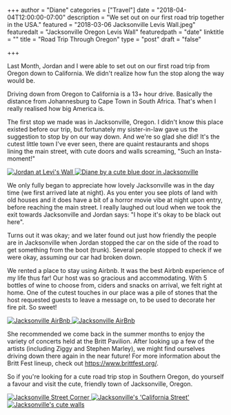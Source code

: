 +++
author = "Diane"
categories = ["Travel"]
date = "2018-04-04T12:00:00-07:00"
description = "We set out on our first road trip together in the USA."
featured = "2018-03-06 Jacksonville Levis Wall.jpeg"
featuredalt = "Jacksonville Oregon Levis Wall"
featuredpath = "date"
linktitle = ""
title = "Road Trip Through Oregon"
type = "post"
draft = "false"

+++

Last Month, Jordan and I were able to set out on our first road trip from Oregon down to California. We didn't realize how fun the stop along the way would be.

Driving down from Oregon to California is a 13+ hour drive. Basically the distance from Johannesburg to Cape Town in South Africa. That's when I really realised how big America is.

The first stop we made was in Jacksonville, Oregon. I didn't know this place existed before our trip, but fortunately my sister-in-law gave us the suggestion to stop by on our way down. And we're so glad she did! It's the cutest little town I've ever seen, there are quaint restaurants and shops lining the main street, with cute doors and walls screaming, "Such an Insta-moment!"

<a class="image featured" href="/img/2018/04/2018-03-06 Jacksonville Levis Wall.jpeg" data-fancybox="group" data-caption="Jordan at Levi's wall.">
  <img src="/img/2018/04/2018-03-06 Jacksonville Levis Wall.jpeg" alt="Jordan at Levi's Wall"/>
</a>
<a class="image featured" href="/img/2018/04/2018-03-06 Jacksonville Blue Door.jpg" data-fancybox="group" data-caption="A cute blue door in Jacksonville.">
  <img src="/img/2018/04/2018-03-06 Jacksonville Blue Door.jpg" alt="Diane by a cute blue door in Jacksonville"/>
</a>

We only fully began to appreciate how lovely Jacksonville was in the day time (we first arrived late at night). As you enter you see plots of land with old houses and it does have a bit of a horror movie vibe at night upon entry, before reaching the main street. I really laughed out loud when we took the exit towards Jacksonville and Jordan says: "I hope it's okay to be black out here".

Turns out it was okay; and we later found out just how friendly the people are in Jacksonville when Jordan stopped the car on the side of the road to get something from the boot (trunk). Several people stopped to check if we were okay, assuming our car had broken down.

We rented a place to stay using Airbnb. It was the best Airbnb experience of my life thus far! Our host was so gracious and accommodating. With 5 bottles of wine to choose from, ciders and snacks on arrival, we felt right at home. One of the cutest touches in our place was a pile of stones that the host requested guests to leave a message on, to be used to decorate her fire pit. So sweet!

<a class="image featured" href="/img/2018/04/2018-03-06 Jacksonville Stones.jpeg" data-fancybox="group" data-caption="Little thing's AirBnb Superhosts will do.">
  <img src="/img/2018/04/2018-03-06 Jacksonville Stones.jpeg" alt="Jacksonville AirBnb"/>
</a>
<a class="image featured" href="/img/2018/04/2018-03-06 Jacksonville Sofa.jpeg" data-fancybox="group" data-caption="Such a cozy AirBnb home.">
  <img src="/img/2018/04/2018-03-06 Jacksonville Sofa.jpeg" alt="Jacksonville AirBnb"/>
</a>

She recommended we come back in the summer months to enjoy the variety of concerts held at the Britt Pavilion. After looking up a few of the artists (including Ziggy and Stephen Marley), we might find ourselves driving down there again in the near future! For more information about the Britt Fest lineup, check out https://www.brittfest.org/.

So if you're looking for a cute road trip stop in Southern Oregon, do yourself a favour and visit the cute, friendly town of Jacksonville, Oregon.


<a class="image featured" href="/img/2018/04/2018-03-06 Jacksonville Barrel.jpeg" data-fancybox="group" data-caption="Jacksonville street corner.">
  <img src="/img/2018/04/2018-03-06 Jacksonville Barrel.jpeg" alt="Jacksonville Street Corner"/>
</a>
<a class="image featured" href="/img/2018/04/2018-03-06 Jacksonville Saloon.jpeg" data-fancybox="group" data-caption="Jacksonville's 'California Street'.">
  <img src="/img/2018/04/2018-03-06 Jacksonville Saloon.jpeg" alt="Jacksonville's 'California Street'"/>
</a>
<div class="hidden">
  <a class="image featured" href="/img/2018/04/2018-03-06 Jacksonville Tobacco Wall.jpeg" data-fancybox="group" data-caption="Jacksonville's cute walls.">
    <img src="/img/2018/04/2018-03-06 Jacksonville Tabacco Wall.jpeg" alt="Jacksonville's cute walls"/>
  </a>
</div>
